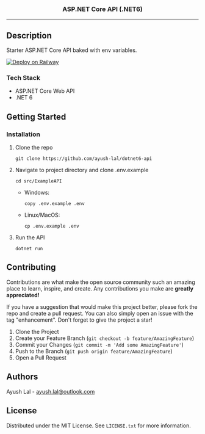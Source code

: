 <div align="center">
  <h3 align="center">ASP.NET Core API (.NET6)</h3>
</div>

<hr>

## Description

Starter ASP.NET Core API baked with env variables.

[![Deploy on Railway](https://railway.app/button.svg)](https://railway.app/template/fKgMtM?referralCode=8JDnNA)

### Tech Stack

- ASP.NET Core Web API
- .NET 6

## Getting Started

### Installation

1. Clone the repo
   ```
   git clone https://github.com/ayush-lal/dotnet6-api
   ```
2. Navigate to project directory and clone .env.example
   ```
   cd src/ExampleAPI
   ```
   - Windows:
     ```
     copy .env.example .env
     ```
   - Linux/MacOS:
     ```
     cp .env.example .env
     ```
3. Run the API
   ```
   dotnet run
   ```

## Contributing

Contributions are what make the open source community such an amazing place to learn, inspire, and create. Any contributions you make are **greatly appreciated!**

If you have a suggestion that would make this project better, please fork the repo and create a pull request. You can also simply open an issue with the tag "enhancement".
Don't forget to give the project a star!

1. Clone the Project
2. Create your Feature Branch (`git checkout -b feature/AmazingFeature`)
3. Commit your Changes (`git commit -m 'Add some AmazingFeature'`)
4. Push to the Branch (`git push origin feature/AmazingFeature`)
5. Open a Pull Request

## Authors

Ayush Lal - ayush.lal@outlook.com

## License

Distributed under the MIT License. See `LICENSE.txt` for more information.
